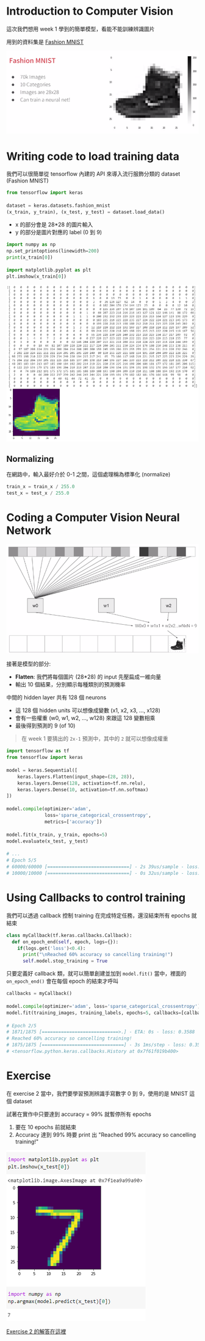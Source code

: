# Introduction to Computer Vision

這次我們想用 week 1 學到的簡單模型，看能不能訓練辨識圖片

用到的資料集是 [Fashion MNIST](https://github.com/zalandoresearch/fashion-mnist)

![](../../.gitbook/assets/fashion_mnist.png)

# Writing code to load training data

我們可以很簡單從 tensorflow 內建的 API 來導入流行服飾分類的 dataset (Fashion MNIST)

``` py
from tensorflow import keras

dataset = keras.datasets.fashion_mnist
(x_train, y_train), (x_test, y_test) = dataset.load_data()
```

* x 的部分會是 28*28 的圖片輸入
* y 的部分是圖片對應的 label (0 到 9)

``` py
import numpy as np
np.set_printoptions(linewidth=200)
print(x_train[0])

import matplotlib.pyplot as plt
plt.imshow(x_train[0])
```

![](../../.gitbook/assets/fashion_mnist_x.png)

## Normalizing

在網路中，輸入最好介於 0-1 之間，這個處理稱為標準化 (normalize)

``` py
train_x = train_x / 255.0
test_x = test_x / 255.0
```

# Coding a Computer Vision Neural Network

![](../../.gitbook/assets/fashion_mnist_model.png)

接著是模型的部分:

* **Flatten**: 我們將每個圖片 (28*28) 的 input 先壓扁成一維向量
* 輸出 10 個結果，分別顯示每種類別的預測機率

中間的 hidden layer 共有 128 個 neurons

* 這 128 個 hidden units 可以想像成變數 (x1, x2, x3, ..., x128)
* 會有一些權重 (w0, w1, w2, ..., w128) 來跟這 128 變數相乘
* 最後得到預測的 9 (of 10)

> 在 week 1 要猜出的 `2x-1` 預測中，其中的 `2` 就可以想像成權重

``` py
import tensorflow as tf
from tensorflow import keras

model = keras.Sequential([
    keras.layers.Flatten(input_shape=(28, 28)),
    keras.layers.Dense(128, activation=tf.nn.relu),
    keras.layers.Dense(10, activation=tf.nn.softmax)
])

model.compile(optimizer='adam',
              loss='sparse_categorical_crossentropy', 
              metrics=['accuracy'])

model.fit(x_train, y_train, epochs=5)
model.evaluate(x_test, y_test)

# ...
# Epoch 5/5
# 60000/60000 [==============================] - 2s 39us/sample - loss: 0.2941 - accuracy: 0.8913
# 10000/10000 [==============================] - 0s 32us/sample - loss: 0.3588 - accuracy: 0.8704
```

# Using Callbacks to control training

我們可以透過 callback 控制 training 在完成特定任務，還沒結束所有 epochs 就結束

``` py
class myCallback(tf.keras.callbacks.Callback):
  def on_epoch_end(self, epoch, logs={}):
    if(logs.get('loss')<0.4):
      print("\nReached 60% accuracy so cancelling training!")
      self.model.stop_training = True
```

只要定義好 callback 類，就可以簡單創建並加到 `model.fit()` 當中，裡面的 `on_epoch_end()` 會在每個 epoch 的結束才呼叫

``` py
callbacks = myCallback()

model.compile(optimizer='adam', loss='sparse_categorical_crossentropy')
model.fit(training_images, training_labels, epochs=5, callbacks=[callbacks])

# Epoch 2/5
# 1871/1875 [============================>.] - ETA: 0s - loss: 0.3588
# Reached 60% accuracy so cancelling training!
# 1875/1875 [==============================] - 3s 1ms/step - loss: 0.3590
# <tensorflow.python.keras.callbacks.History at 0x7f61f019b400>
```

# Exercise

在 exercise 2 當中，我們要學習預測辨識手寫數字 0 到 9，使用的是 MNIST 這個 dataset

試著在實作中只要達到 accuracy = 99% 就暫停所有 epochs

1. 要在 10 epochs 前就結束
2. Accuracy 達到 99% 時要 print 出 "Reached 99% accuracy so cancelling training!"

![](../../.gitbook/assets/mnist_prediction.png)

[Exercise 2 的解答在這裡](exercise2.ipynb)